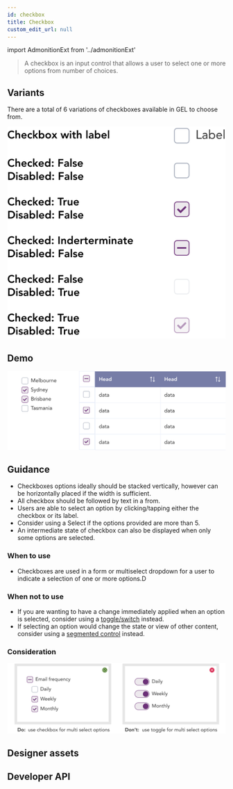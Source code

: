 ```yaml
---
id: checkbox
title: Checkbox
custom_edit_url: null
---
```


import AdmonitionExt from '../admonitionExt'

> A checkbox is an input control that allows a user to select one or more options from number of choices.


## Variants

There are a total of 6 variations of checkboxes available in GEL to choose from.

![Checkbox Types](img/checkbox-types.svg)


## Demo

![Checkbox demo](img/checkbox-demo.svg)


## Guidance

* Checkboxes options ideally should be stacked vertically, however can be horizontally placed if the width is sufficient.
* All checkbox should be followed by text in a from.
* Users are able to select an option by clicking/tapping either the checkbox or its label.
* Consider using a Select if the options provided are more than 5.
* An intermediate state of checkbox can also be displayed when only some options are selected.

### When to use

* Checkboxes are used in a form or multiselect dropdown for a user to indicate a selection of one or more options.D

### When not to use

* If you are wanting to have a change immediately applied when an option is selected, consider using a [toggle/switch](switch.md) instead.
* If selecting an option would change the state or view of other content, consider using a [segmented control](../control-buttons/segmented-control.md) instead.

### Consideration

![Checkbox do and don't](img/checkbox-considerations.svg)


## Designer assets

<AdmonitionExt type="figma" url="https://www.figma.com/file/kzLxtqv6YGL0wotiqzgEo4/GEL-UI-Doc?node-id=696%3A97914" />


## Developer API

<AdmonitionExt type="vue" url="https://primefaces.org/primevue/checkbox" />